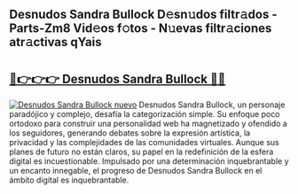 ## Desnudos Sandra Bullock D𝚎sn𝚞dos filtr𝚊dos - Parts-Zm8 Vid𝚎os f𝚘tos - N𝚞evas filtr𝚊ciones atr𝚊ctivas qYais

# <h2><a href="http://mb5qnf.tromn.icu/?c=Desnudos+Sandra+Bullock">🔗👉👉👉 Desnudos Sandra Bullock 🔗🔗</a></h2>

[![Desnudos Sandra Bullock nuevo](https://i.imgur.com/pEAQMta.gif)](http://mb5qnf.tromn.icu/?c=Desnudos+Sandra+Bullock)
Desnudos Sandra Bullock, un personaje paradójico y complejo, desafía la categorización simple. Su enfoque poco ortodoxo para construir una personalidad web ha magnetizado y ofendido a los seguidores, generando debates sobre la expresión artística, la privacidad y las complejidades de las comunidades virtuales. Aunque sus planes de futuro no están claros, su papel en la redefinición de la esfera digital es incuestionable. Impulsado por una determinación inquebrantable y un encanto innegable, el progreso de Desnudos Sandra Bullock en el ámbito digital es inquebrantable.
